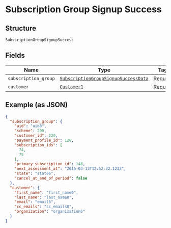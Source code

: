 
# Subscription Group Signup Success

## Structure

`SubscriptionGroupSignupSuccess`

## Fields

| Name | Type | Tags | Description |
|  --- | --- | --- | --- |
| `subscription_group` | [`SubscriptionGroupSignupSuccessData`](../../doc/models/subscription-group-signup-success-data.md) | Required | - |
| `customer` | [`Customer1`](../../doc/models/customer-1.md) | Required | - |

## Example (as JSON)

```json
{
  "subscription_group": {
    "uid": "uid8",
    "scheme": 200,
    "customer_id": 220,
    "payment_profile_id": 128,
    "subscription_ids": [
      74,
      75
    ],
    "primary_subscription_id": 148,
    "next_assessment_at": "2016-03-13T12:52:32.123Z",
    "state": "state6",
    "cancel_at_end_of_period": false
  },
  "customer": {
    "first_name": "first_name0",
    "last_name": "last_name8",
    "email": "email6",
    "cc_emails": "cc_emails0",
    "organization": "organization6"
  }
}
```

